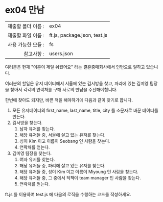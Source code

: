 # ex04 만남

|                      |                    |
| --------------------:| ------------------ |
|   제출할 폴더 이름 :   |  ex04             |
|   제출할 파일 이름 :   |  ft.js, package.json, test.js    |
|   사용 가능한 모듈 :	 |  fs             |
|   참고사항 :			| users.json      |

여러분은 현재 "이혼이 제일 쉬웠어요" 라는 결혼중매회사에서 인턴으로 일하고 있습니다.

여러분의 할일은 유저 데이터에서 서울에 있는 김서방을 찾고, 파리에 있는 김미영 팀장을 찾아서 각각의 연락처를 구해 서로의 만남을 주선해야합니다.

한번에 찾아도 되지만, 바쁜 척을 해야하기에 다음과 같이 찾기로 합니다.

1. 모든 유저데이터의 first_name, last_name, title, city 를 소문자로 바꾼 데이터를 만든다.
2. 김서방을 찾는다.
	1. 남자 유저를 찾는다.
	2. 해당 유저들 중, 서울에 살고 있는 유저를 찾는다.
	3. 성이 Kim 이고 이름이 Seobang 인 사람을 찾는다. 
	4. 연락처를 얻는다.
3. 김미영 팀장을 찾는다.
	1. 여자 유저를 찾는다.
	2. 해당 유저들 중, 파리에 살고 있는 유저를 찾는다.
	3. 해당 유저들 중, 성이 Kim 이고 이름이 Miyoung 인 사람을 찾는다.
	4. 해당 유저들 중, 그 중에서 직책이 team manager 인 사람을 찾는다.
	4. 연락처를 얻는다.

ft.js 를 이용하여 test.js 에 다음의 로직을 수행하는 코드를 작성하세요.